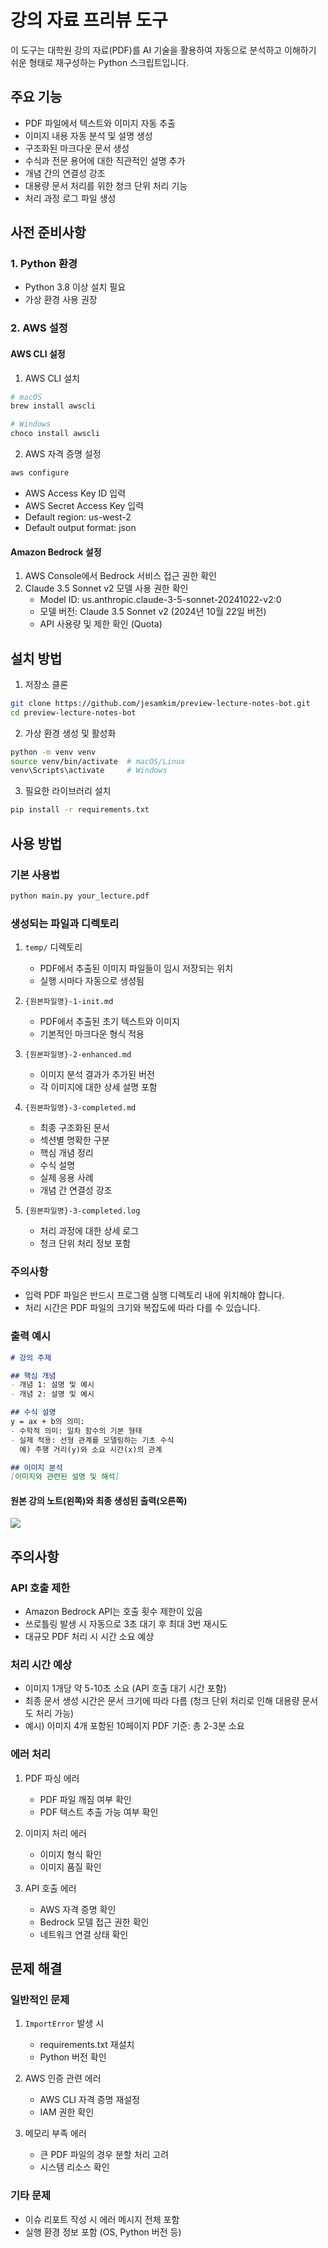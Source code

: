 # 강의 자료 프리뷰 도구

이 도구는 대학원 강의 자료(PDF)를 AI 기술을 활용하여 자동으로 분석하고 이해하기 쉬운 형태로 재구성하는 Python 스크립트입니다.

## 주요 기능

- PDF 파일에서 텍스트와 이미지 자동 추출
- 이미지 내용 자동 분석 및 설명 생성
- 구조화된 마크다운 문서 생성
- 수식과 전문 용어에 대한 직관적인 설명 추가
- 개념 간의 연결성 강조
- 대용량 문서 처리를 위한 청크 단위 처리 기능
- 처리 과정 로그 파일 생성

## 사전 준비사항

### 1. Python 환경
- Python 3.8 이상 설치 필요
- 가상 환경 사용 권장

### 2. AWS 설정

#### AWS CLI 설정
1. AWS CLI 설치
```bash
# macOS
brew install awscli

# Windows
choco install awscli
```

2. AWS 자격 증명 설정
```bash
aws configure
```
- AWS Access Key ID 입력
- AWS Secret Access Key 입력
- Default region: us-west-2
- Default output format: json

#### Amazon Bedrock 설정
1. AWS Console에서 Bedrock 서비스 접근 권한 확인
2. Claude 3.5 Sonnet v2 모델 사용 권한 확인
   - Model ID: us.anthropic.claude-3-5-sonnet-20241022-v2:0
   - 모델 버전: Claude 3.5 Sonnet v2 (2024년 10월 22일 버전)
   - API 사용량 및 제한 확인 (Quota)

## 설치 방법

1. 저장소 클론
```bash
git clone https://github.com/jesamkim/preview-lecture-notes-bot.git
cd preview-lecture-notes-bot
```

2. 가상 환경 생성 및 활성화
```bash
python -m venv venv
source venv/bin/activate  # macOS/Linux
venv\Scripts\activate     # Windows
```

3. 필요한 라이브러리 설치
```bash
pip install -r requirements.txt
```

## 사용 방법

### 기본 사용법
```bash
python main.py your_lecture.pdf
```

### 생성되는 파일과 디렉토리
1. `temp/` 디렉토리
   - PDF에서 추출된 이미지 파일들이 임시 저장되는 위치
   - 실행 시마다 자동으로 생성됨

2. `{원본파일명}-1-init.md`
   - PDF에서 추출된 초기 텍스트와 이미지
   - 기본적인 마크다운 형식 적용

3. `{원본파일명}-2-enhanced.md`
   - 이미지 분석 결과가 추가된 버전
   - 각 이미지에 대한 상세 설명 포함

4. `{원본파일명}-3-completed.md`
   - 최종 구조화된 문서
   - 섹션별 명확한 구분
   - 핵심 개념 정리
   - 수식 설명
   - 실제 응용 사례
   - 개념 간 연결성 강조

5. `{원본파일명}-3-completed.log`
   - 처리 과정에 대한 상세 로그
   - 청크 단위 처리 정보 포함

### 주의사항
- 입력 PDF 파일은 반드시 프로그램 실행 디렉토리 내에 위치해야 합니다.
- 처리 시간은 PDF 파일의 크기와 복잡도에 따라 다를 수 있습니다.

### 출력 예시
```markdown
# 강의 주제

## 핵심 개념
- 개념 1: 설명 및 예시
- 개념 2: 설명 및 예시

## 수식 설명
y = ax + b의 의미:
- 수학적 의미: 일차 함수의 기본 형태
- 실제 적용: 선형 관계를 모델링하는 기초 수식
  예) 주행 거리(y)와 소요 시간(x)의 관계

## 이미지 분석
[이미지와 관련된 설명 및 해석]
```
#### 원본 강의 노트(왼쪽)와 최종 생성된 출력(오른쪽)
![](./img/sample-output.png)

## 주의사항

### API 호출 제한
- Amazon Bedrock API는 호출 횟수 제한이 있음
- 쓰로틀링 발생 시 자동으로 3초 대기 후 최대 3번 재시도
- 대규모 PDF 처리 시 시간 소요 예상

### 처리 시간 예상
- 이미지 1개당 약 5-10초 소요 (API 호출 대기 시간 포함)
- 최종 문서 생성 시간은 문서 크기에 따라 다름 (청크 단위 처리로 인해 대용량 문서도 처리 가능)
- 예시) 이미지 4개 포함된 10페이지 PDF 기준: 총 2-3분 소요

### 에러 처리
1. PDF 파싱 에러
   - PDF 파일 깨짐 여부 확인
   - PDF 텍스트 추출 가능 여부 확인

2. 이미지 처리 에러
   - 이미지 형식 확인
   - 이미지 품질 확인

3. API 호출 에러
   - AWS 자격 증명 확인
   - Bedrock 모델 접근 권한 확인
   - 네트워크 연결 상태 확인

## 문제 해결

### 일반적인 문제
1. `ImportError` 발생 시
   - requirements.txt 재설치
   - Python 버전 확인

2. AWS 인증 관련 에러
   - AWS CLI 자격 증명 재설정
   - IAM 권한 확인

3. 메모리 부족 에러
   - 큰 PDF 파일의 경우 분할 처리 고려
   - 시스템 리소스 확인

### 기타 문제
- 이슈 리포트 작성 시 에러 메시지 전체 포함
- 실행 환경 정보 포함 (OS, Python 버전 등)
